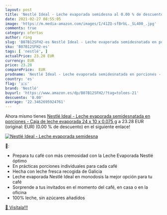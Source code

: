 ```yaml
---
layout: post
title: 'Nestlé Ideal - Leche evaporada semidesna al 0.00 % de descuento'
date: 2021-02-27 08:55:05
image: 'https://m.media-amazon.com/images/I/41ZQ-sfBrbL._SL400_.jpg'
comments: true
category: ofertas
author: ring
slug: 'B07B12SFH2-es Nestlé Ideal - Leche evaporada semidesnatada en porciones...'
sku: 'B07B12SFH2-es'
tags: [ 'nestlé', ]
actualPrice: 23.28 EUR
currency: EUR
price: 23.28
comparePrice:  EUR
prodname: 'Nestlé Ideal - Leche evaporada semidesnatada en porciones - Caja de leche evaporada 24 x 10 x 0.075 g'
country: 'es'
flag: '🇪🇸'
brand: 'Nestlé'
buyurl: 'https://www.amazon.es/dp/B07B12SFH2/?tag=tolees-21'
descuento: '0.00'
average: '22.3462695924761'
---
```


Ahora mismo tienes [Nestlé Ideal - Leche evaporada semidesnatada en porciones - Caja de leche evaporada 24 x 10 x 0.075 g](https://www.amazon.es/dp/B07B12SFH2/?tag=tolees-21) a 23.28 EUR (original:  EUR) (0.00 %  de descuento) en el siguiente enlace!

[![Nestlé Ideal - Leche evaporada semidesna](https://m.media-amazon.com/images/I/41ZQ-sfBrbL._SL400_.jpg)](https://www.amazon.es/dp/B07B12SFH2/?tag=tolees-21)

🔎:

- Prepara tu café con más cremosidad con la Leche Evaporada Nestlé óptimo
- En prácticas porciones individuales para cada café
- Hecha con leche fresca recogida de Galicia
- Leche evaporada Nestlé Ideal en monodosis la mejor opción para tu café
- Sorprende a tus invitados en el momento del café, en casa o en la oficina
- 100% leche, sin azúcares añadidos

[🛒 Visítala!!!](https://www.amazon.es/dp/B07B12SFH2/?tag=tolees-21)
